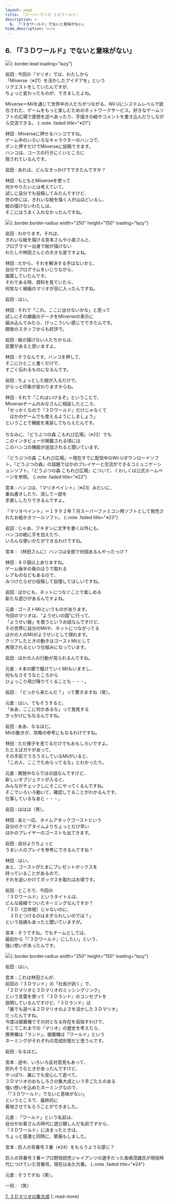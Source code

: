 ```yaml
---
layout: page
title: 『スーパーマリオ ３Ｄワールド』
description: >
  6. 「『３Ｄワールド』でないと意味がない」
hide_description: ture
---
```



## 6. 「『３Ｄワールド』でないと意味がない」

![](/interviews/jp/WiiU/ardj/vol1/img/mainvisual6.jpg){:.border.lead loading="lazy"}



岩田
: 今回の『マリオ』では、わたしから<br>「Miiverse（※21）を活かしたアイデアを」という<br>リクエストをしていたんですが、<br>ちょっと変わったものが、できましたよね。


Miiverse＝Miiを通じて世界中の人たちがつながる、Wii Uにシステムレベルで統合された、ゲームをもっと楽しむためのネットワークサービス。好きなゲームソフトの広場で感想を述べあったり、手描きの絵やコメントを書き込んだりしながら交流できる。
{:.note .faded title="※21"}




林田
: Miiverseに押せるハンコですね。<br>ゲーム中のいろいろなキャラクターのハンコで、<br>ポンと押すだけでMiiverseに投稿できます。<br>ハンコは、コースの行きにくいところに<br>隠されているんです。


岩田
: あれは、どんなきっかけでできたんですか？


林田
: もともとMiiverseを使って<br>何かやりたいとは考えていて、<br>試しに自分でも投稿してみたんですけど、<br>世の中には、きれいな絵を描く人が山ほどいるし、<br>絵の描けないわたしは、<br>そこにはうまく入れなかったんですね。


![](/interviews/jp/WiiU/ardj/vol1/img/photo14.jpg){:.border.border-radius width="250" height="150"  loading="lazy"}


岩田
: わかります。それは、<br>きれいな絵を描ける宮本さんや小泉さんと、<br>プログラマー出身で絵が描けない<br>わたしや林田さんとの大きな差ですよね。


林田
: だから、それを解決する手はないかと、<br>自分でプログラムをいじりながら、<br>画策していたんです。<br>それである時、資料を見ていたら、<br>何気なく線画のマリオが目に入ったんですね。


岩田
: はい。


林田
: それで「これ、ここに出せないかな」と思って<br>試しにその線画のデータをMiiverseの表示に<br>組み込んでみたら、けっこういい感じでできたんです。<br>開発のスタッフからも好評で。


岩田
: 絵の描けない人たちからは、<br>反響があると思いますよ。


林田
: そうなんです。ハンコを押して、<br>そこにひとこと書くだけで、<br>すごく伝わるものになるんです。


岩田
: ちょっとした絵が入るだけで、<br>がらっと印象が変わりますからね。


林田
: それで「これはいけるぞ」ということで、<br>Miiverseチームのみなさんに相談したところ、<br>「せっかくなので『３Ｄワールド』だけじゃなくて<br>　ほかのゲームでも使えるようにしましょう」<br>ということで機能を実装してもらえたんです。<br><br>ちなみに、『どうぶつの森 こもれび広場』（※22）でも<br>このインタビューが掲載される頃には<br>このハンコの機能が追加されると聞いています。


『どうぶつの森 こもれび広場』＝現在すでに配信中のWii Uダウンロードソフト。『どうぶつの森』の話題でほかのプレイヤーと交流ができるコミュニケーションソフト。『どうぶつの森 こもれび広場』について、くわしくは公式ホームページを参照。
{:.note .faded title="※22"}




宮本
: ハンコは、『マリオペイント』（※23）みたいに、<br>重ね書きしたり、消して一部を<br>手直ししたりできるんですよ。


『マリオペイント』＝１９９２年７月スーパーファミコン用ソフトとして発売されたお絵かきツールソフト。
{:.note .faded title="※23"}




岩田
: じゃあ、フキダシに文字を書く以外にも、<br>ハンコの絵に手を加えたり、<br>いろんな使いかたができるわけですね。


宮本
: （林田さんに）ハンコは全部で何個あるんやったっけ？


林田
: ８０個以上ありますね。<br>ゲーム後半の奥のほうで取れる<br>レアものなどもあるので、<br>みつけたらぜひ投稿して自慢してほしいですね。


岩田
: ほかにも、ネットにつなぐことで楽しめる<br>新たな遊びがあるんですよね。


元倉
: <span>ゴーストMii</span>というものがあります。<br>今回のマリオは、“ようせいの国”に行って、<br>「ようせい姫」を救うというお話なんですけど、<br>その世界に自分のMiiや、ネットにつながってる<br>ほかの人のMiiがようせいとして現れます。<br>クリアしたときの動きはゴーストMiiとして<br>再現されるという仕組みになっています。


岩田
: ほかの人の行動が見られるんですね。


元倉
: ４本の脚で駆けていくMiiもいますし、<br>何もなさそうなところから<br>ひょっこり飛び降りてくることも・・・。


岩田
: 「どっから来たんだ？」って驚きますね（笑）。


元倉
: はい。でもそうすると、<br>「ああ、ここに何かあるな」って発見する<br>きっかけにもなるんですね。


岩田
: ああ、なるほど。<br>Miiの動きが、攻略の参考にもなるわけですね。


林田
: ただ様子を見てるだけでもおもしろいですよ。<br>たとえばガケがあって、<br>その手前でうろうろしているMiiがいると、<br>「この人、ここでためらってるな」とわかったり。


元倉
: 開発中ならではの話なんですけど、<br>新しいオブジェクトが入ると、<br>みんながチェックしにそこにやってくるんですね。<br>そこでいろいろ動いて、確認してることがわかるんです。<br>仕事しているなあと・・・。


岩田
: ははは（笑）。


林田
: あと一応、タイムアタックゴーストという<br>自分のクリアタイムよりちょっとだけ早い<br>ほかのプレイヤーのゴーストも出てきます。


岩田
: 自分よりちょっと<br>うまい人のプレイを参考にできるんですね？


林田
: はい。<br>あと、ゴーストがたまにプレゼントボックスを<br>持っていることがあるので、<br>それを追いかけてボックスを取ればお得です。


岩田
: ところで、今回の<br>『３Ｄワールド』というタイトルは、<br>どんな経緯でついたネーミングなんですか？<br>「３Ｄ（立体視）じゃないのに、<br>　３Ｄとつけるのはまぎらわしいのでは？」<br>という指摘もあったと聞いていますが。


宮本
: そうですね。でもチームとしては、<br>最初から「『３Ｄワールド』にしたい」という、<br>強い想いがあったんです。


![](/interviews/jp/WiiU/ardj/vol1/img/photo15.jpg){:.border.border-radius width="250" height="150"  loading="lazy"}


岩田
: はい。


宮本
: これは林田さんが、<br>前回の『３Ｄランド』の「社長が訊く」で、<br><span>「２Ｄマリオと３Ｄマリオのミッシングリンク」</span><br>という言葉を使って『３Ｄランド』のコンセプトを<br>説明しているんですけど、『３Ｄランド』は<br>「誰でも遊べる２Ｄマリオのよさを活かした３Ｄマリオ」<br>だったんですね。<br>今度は据置機でその対となる存在を目指すわけで、<br>そこでこれまでの『マリオ』の歴史を考えたら、<br>携帯機は「ランド」、据置機は「ワールド」という<br>ネーミングがそれぞれの完成形態だと思うんです。



岩田
: なるほど。


宮本
: 途中、いろいろ反対意見もあって、<br>折れそうなときがあったんですけど、<br>やっぱり、誰にでも安心して遊べて、<br>３Ｄマリオのおもしろさの集大成という手ごたえのある<br>強い想いを込めたネーミングなので、<br>「『３Ｄワールド』でないと意味がない」<br>というところで、最終的に<br>着地させてもらうことができました。


元倉
: 「ワールド」という名前は、<br>自分がお客さんの時代に遊び親しんだ名前ですから、<br>『３Ｄワールド』に決まったときは、<br>ちょっと感激と同時に、緊張もしました。


宮本
: 巨人の背番号３番（※24）をもらうような感じ？


巨人の背番号３番＝プロ野球読売ジャイアンツの選手だった長嶋茂雄氏が現役時代につけていた背番号。現在は永久欠番。
{:.note .faded title="※24"}




元倉
: そうですね（笑）。


一同
: （笑）




[7. ３Ｄマリオの集大成](7.md)
{:.read-more}